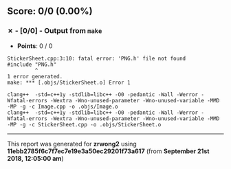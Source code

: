 


## Score: 0/0 (0.00%)


### ✗ - [0/0] - Output from `make`

- **Points**: 0 / 0

```
StickerSheet.cpp:3:10: fatal error: 'PNG.h' file not found
#include "PNG.h"
         ^
1 error generated.
make: *** [.objs/StickerSheet.o] Error 1

```
```
clang++  -std=c++1y -stdlib=libc++ -O0 -pedantic -Wall -Werror -Wfatal-errors -Wextra -Wno-unused-parameter -Wno-unused-variable -MMD -MP -g -c Image.cpp -o .objs/Image.o
clang++  -std=c++1y -stdlib=libc++ -O0 -pedantic -Wall -Werror -Wfatal-errors -Wextra -Wno-unused-parameter -Wno-unused-variable -MMD -MP -g -c StickerSheet.cpp -o .objs/StickerSheet.o

```


---

This report was generated for **zrwong2** using **11ebb2785f6c7f7ec7e19e3a50ec29201f73a617** (from **September 21st 2018, 12:05:00 am**)
